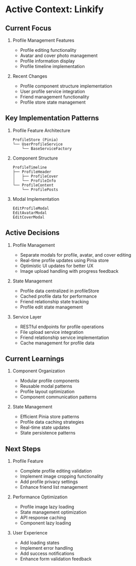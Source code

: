 # Active Context: Linkify

## Current Focus
1. Profile Management Features
   - Profile editing functionality
   - Avatar and cover photo management
   - Profile information display
   - Profile timeline implementation

2. Recent Changes
   - Profile component structure implementation
   - User profile service integration
   - Friend management functionality
   - Profile store state management

## Key Implementation Patterns
1. Profile Feature Architecture
   ```
   ProfileStore (Pinia)
   └── UserProfileService
       └── BaseServiceFactory
   ```

2. Component Structure
   ```
   ProfileTimeline
   ├── ProfileHeader
   │   ├── ProfileCover
   │   └── ProfileInfo
   └── ProfileContent
       └── ProfilePosts
   ```

3. Modal Implementation
   ```
   EditProfileModal
   EditAvatarModal
   EditCoverModal
   ```

## Active Decisions
1. Profile Management
   - Separate modals for profile, avatar, and cover editing
   - Real-time profile updates using Pinia store
   - Optimistic UI updates for better UX
   - Image upload handling with progress feedback

2. State Management
   - Profile data centralized in profileStore
   - Cached profile data for performance
   - Friend relationship state tracking
   - Profile edit state management

3. Service Layer
   - RESTful endpoints for profile operations
   - File upload service integration
   - Friend relationship service implementation
   - Cache management for profile data

## Current Learnings
1. Component Organization
   - Modular profile components
   - Reusable modal patterns
   - Profile layout optimization
   - Component communication patterns

2. State Management
   - Efficient Pinia store patterns
   - Profile data caching strategies
   - Real-time state updates
   - State persistence patterns

## Next Steps
1. Profile Feature
   - Complete profile editing validation
   - Implement image cropping functionality
   - Add profile privacy settings
   - Enhance friend list management

2. Performance Optimization
   - Profile image lazy loading
   - State management optimization
   - API response caching
   - Component lazy loading

3. User Experience
   - Add loading states
   - Implement error handling
   - Add success notifications
   - Enhance form validation feedback
